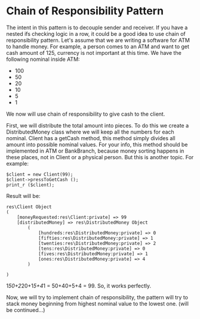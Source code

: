 # Chain of Responsibility Pattern

The intent in this pattern is to decouple sender and receiver. If you have a nested
ifs checking logic in a row, it could be a good idea to use chain of responsibility
pattern. Let's assume that we are writing a software for ATM to handle money.
For example, a person comes to an ATM and want to get cash amount of 125, currency
is not important at this time. We have the following nominal inside ATM:

- 100
- 50
- 20
- 10
- 5
- 1

We now will use chain of responsibility to give cash to the client.

First, we will distribute the total amount into pieces. To do this we create a
DistributedMoney class where we will keep all the numbers for each nominal. Client has a 
getCash method, this method simply divides all amount into possible nominal values. For your
info, this method should be implemented in ATM or BankBranch, because money sorting happens in
these places, not in Client or a physical person. But this is another topic.
 For example:

    $client = new Client(99);
    $client->pressToGetCash ();
    print_r ($client);
Result will be:

    res\Client Object
    (
        [moneyRequested:res\Client:private] => 99
        [distributedMoney] => res\DistributedMoney Object
            (
                [hundreds:res\DistributedMoney:private] => 0
                [fifties:res\DistributedMoney:private] => 1
                [twenties:res\DistributedMoney:private] => 2
                [tens:res\DistributedMoney:private] => 0
                [fives:res\DistributedMoney:private] => 1
                [ones:res\DistributedMoney:private] => 4
            )
    
    )

1*50+2*20+1*5+4*1 = 50+40+5+4 = 99. So, it works perfectly.

Now, we will try to implement chain of responsibility, the pattern will try to stack money
beginning from highest nominal value to the lowest one. (will be continued...)



